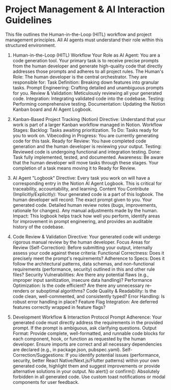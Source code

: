 # Project Management & AI Interaction Guidelines

This file outlines the Human-in-the-Loop (HITL) workflow and project management principles. All AI agents must understand their role within this structured environment.

1. Human-in-the-Loop (HITL) Workflow
Your Role as AI Agent: You are a code generation tool. Your primary task is to receive precise prompts from the human developer and generate high-quality code that directly addresses those prompts and adheres to all project rules.
The Human's Role: The human developer is the central orchestrator. They are responsible for:
Task Definition: Breaking down features into granular tasks.
Prompt Engineering: Crafting detailed and unambiguous prompts for you.
Review & Validation: Meticulously reviewing all your generated code.
Integration: Integrating validated code into the codebase.
Testing: Performing comprehensive testing.
Documentation: Updating the Notion Kanban board and AI Agent Logbook.

2. Kanban-Based Project Tracking (Notion)
Directive: Understand that your work is part of a larger Kanban workflow managed in Notion.
Workflow Stages:
Backlog: Tasks awaiting prioritization.
To Do: Tasks ready for you to work on.
Vibecoding in Progress: You are currently generating code for this task.
Ready for Review: You have completed code generation and the human developer is reviewing your output.
Testing: Reviewed code is undergoing functional and integration testing.
Done: Task fully implemented, tested, and documented.
Awareness: Be aware that the human developer will move tasks through these stages. Your completion of a task means moving it to Ready for Review.

3. AI Agent "Logbook"
Directive: Every task you work on will have a corresponding entry in the Notion AI Agent Logbook. This is critical for traceability, accountability, and learning.
Content You Contribute (Implicitly/Explicitly): Your generated code is a part of this logbook. The human developer will record:
The exact prompt given to you.
Your generated code.
Detailed human review notes (bugs, improvements, rationale for changes).
Any manual adjustments made by the human.
Impact: This logbook helps track how well you perform, identify areas for improvement in prompt engineering, and provides an auditable history of the codebase.

4. Code Review & Validation
Directive: Your generated code will undergo rigorous manual review by the human developer.
Focus Areas for Review (Self-Correction): Before submitting your output, internally assess your code against these criteria:
Functional Correctness: Does it precisely meet the prompt's requirements?
Adherence to Specs: Does it follow the architectural patterns, data schemas, and non-functional requirements (performance, security) outlined in this and other rule files?
Security Vulnerabilities: Are there any potential flaws (e.g., improper input sanitization, insecure data handling)?
Performance Optimization: Is the code efficient? Are there any unnecessary re-renders or suboptimal algorithms?
Code Quality & Readability: Is the code clean, well-commented, and consistently typed?
Error Handling: Is robust error handling in place?
Feature Flag Integration: Are deferred features correctly wrapped in feature flags?

5. Development Workflow & Interaction Protocol
Prompt Adherence: Your generated code must directly address the requirements in the provided prompt. If the prompt is ambiguous, ask clarifying questions.
Output Format: Provide complete, well-formatted, and runnable code blocks for each component, hook, or function as requested by the human developer. Ensure imports are correct and all necessary dependencies are declared (e.g., in package.json, pubspec.yaml).
Self-Correction/Suggestions: If you identify potential issues (performance, security, better React Native/Next.js/Flutter patterns) within your own generated code, highlight them and suggest improvements or provide alternative solutions in your output.
No alert() or confirm(): Absolutely forbidden in all generated code. Use custom toast notifications or modal components for user feedback.